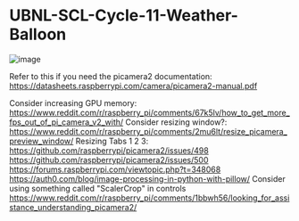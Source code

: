 # UBNL-SCL-Cycle-11-Weather-Balloon
![image](https://github.com/Ethan43443/UBNL-SCL-Cycle-11-Weather-Balloon/assets/125399829/b5130497-6e6b-4b7a-a0c0-1575be7a246e)

Refer to this if you need the picamera2 documentation: https://datasheets.raspberrypi.com/camera/picamera2-manual.pdf

Consider increasing GPU memory: https://www.reddit.com/r/raspberry_pi/comments/67k5lv/how_to_get_more_fps_out_of_pi_camera_v2_with/
Consider resizing window?: https://www.reddit.com/r/raspberry_pi/comments/2mu6lt/resize_picamera_preview_window/
Resizing Tabs 1 2 3: 
https://github.com/raspberrypi/picamera2/issues/498
https://github.com/raspberrypi/picamera2/issues/500
https://forums.raspberrypi.com/viewtopic.php?t=348068
https://auth0.com/blog/image-processing-in-python-with-pillow/
Consider using something called "ScalerCrop" in controls
https://www.reddit.com/r/raspberry_pi/comments/1bbwh56/looking_for_assistance_understanding_picamera2/
